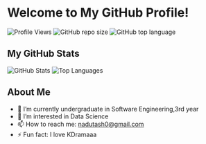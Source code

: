 # Welcome to My GitHub Profile!

![Profile Views](https://komarev.com/ghpvc/?username=NaduniTashana)
![GitHub repo size](https://img.shields.io/github/repo-size/NaduniTashana/NaduniTashana)
![GitHub top language](https://img.shields.io/github/languages/top/NaduniTashana/NaduniTashana)

## My GitHub Stats
![GitHub Stats](https://github-readme-stats.vercel.app/api?username=NaduniTashana&show_icons=true)
![Top Languages](https://github-readme-stats.vercel.app/api/top-langs/?username=NaduniTashana&layout=compact)

## About Me
- 🌱 I’m currently undergraduate in Software Engineering,3rd year
- 👯 I’m interested in Data Science
- 📫 How to reach me: nadutash0@gmail.com
- ⚡ Fun fact: I love KDramaaa
